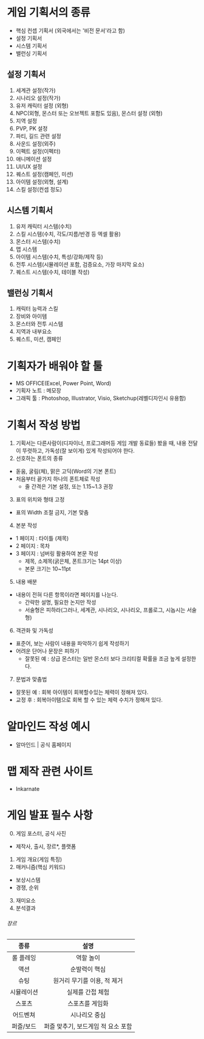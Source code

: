 # 게임 기획서의 종류
- 핵심 컨셉 기획서 (외국에서는 '비전 문서'라고 함)
- 설정 기획서
- 시스템 기획서
- 밸런싱 기획서

## 설정 기획서
1. 세계관 설정(작가) 
2. 시나리오 설정(작가)
3. 유저 캐릭터 설정 (외형)
4. NPC(외형, 몬스터 또는 오브젝트 포함도 있음), 몬스터 설정 (외형)
5. 지역 설정
6. PVP, PK 설정
7. 파티, 길드 관련 설정
8. 사운드 설정(외주)
9. 이펙트 설정(이펙터)
10. 애니메이션 설정
11. UI/UX 설정
12. 퀘스트 설정(캠페인, 미션)
13. 아이템 설정(외형, 설계)
14. 스킬 설정(컨셉 정도)

## 시스템 기획서
1. 유저 캐릭터 시스템(수치)
2. 스킬 시스템(수치, 각도/지름/반경 등 엑셀 활용)
3. 몬스터 시스템(수치) 
4. 맵 시스템
5. 아이템 시스템(수치, 특성/강화/제작 등)
6. 전투 시스템(시뮬레이션 포함, 검증요소, 가장 마지막 요소)
7. 퀘스트 시스템(수치, 테이블 작성)

## 밸런싱 기획서
1. 캐릭터 능력과 스킬
2. 장비와 아이템
3. 몬스터와 전투 시스템
4. 지역과 내부요소
5. 퀘스트, 미션, 캠페인

# 기획자가 배워야 할 툴
- MS OFFICE(Excel, Power Point, Word)
- 기획자 노트 : 메모장
- 그래픽 툴 : Photoshop, Illustrator, Visio, Sketchup(레벨디자인시 유용함)

# 기획서 작성 방법
1. 기획서는 다른사람이(디자이너, 프로그래머등 게임 개발 동료들) 봤을 때, 내용 전달이 뚜렷하고, 가독성(잘 보이게) 있게 작성되어야 한다.
2. 선호하는 폰트의 종류
  - 돋움, 굴림(체), 맑은 고딕(Word의 기본 폰트)
  - 처음부터 끝가지 하나의 폰트체로 작성
    - 줄 간격은 기본 설정, 또는 1.15~1.3 권장
3. 표의 위치와 형태 고정
  - 표의 Width 조절 금지, 기본 맞춤
4. 본분 작성
  - 1 페이지 : 타이틀 (제목)
  - 2 페이지 : 목차
  - 3 페이지 : 넘버링 활용하여 본문 작성
    - 제목, 소제목(굵은체, 폰트크기는 14pt 이상)
    - 본문 크기는 10~11pt
5. 내용 배분
  - 내용이 전혀 다른 항목이라면 페이지를 나눈다.
    - 간략한 설명, 필요한 논지만 작성
    - 서술형은 피하라(그러나, 세계관, 시나리오, 시나리오, 프롤로그, 시놉시는 서술형)
6. 객관화 및 가독성
  - 표준어, 보는 사람이 내용을 파악하기 쉽게 작성하기
  - 어려운 단어나 문장은 피하기
    - 잘못된 예 : 상급 몬스터는 일반 몬스터 보다 크리티컬 확률을 조금 높게 설정한다.
7. 문법과 맞춤법
  - 잘못된 예 : 회복 아이템이 회복할수있는 체력이 정해져 있다.
  - 교정 후 : 회복아이템으로 회복 할 수 있는 체력 수치가 정해져 있다.

# 알마인드 작성 예시
- 알마인드 | 공식 홈페이지

# 맵 제작 관련 사이트
- Inkarnate

# 게임 발표 필수 사항
0. 게임 포스터, 공식 사진
  - 제작사, 출시, 장르*, 플랫폼
1. 게임 개요(게임 특징)
2. 매커니즘(핵심 키워드)
  - 보상시스템
  - 경쟁, 순위
3. 재미요소
4. 분석결과
###### 장르
종류 | 설명
|:---:|:---:|
| 롤 플레잉 |역할 놀이|
| 액션 | 순발력이 핵심|
| 슈팅 | 원거리 무기를 이용, 적 제거|
| 시뮬레이션|실제를 간접 체험|
| 스포츠|스포츠를 게임화|
| 어드벤쳐 |시나리오 중심| 
| 퍼즐/보드 |퍼즐 맞추기, 보드게임 적 요소 포함|
